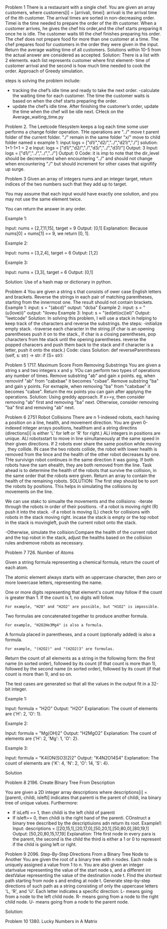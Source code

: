 ﻿Problem 1
There is a restaurant with a single chef. You are given an array customers, where customers[i] = [arrivali, timei]:
arrivali is the arrival time of the ith customer. The arrival times are sorted in non-decreasing order.
Timei is the time needed to prepare the order of the ith customer.
When a customer arrives, he gives the chef his order,and the chef starts preparing it once he is idle. The customer waits till the chef finishes preparing his order. The chef does not prepare food for more than one customer at a time. The chef prepares food for customers in the order they were given in the input.
Return the average waiting time of all customers. Solutions within 10­-5 from the actual answer are considered as accepted.
Solution:
There is a list with 2 elements.
each list represents customer where first element- time of customer arrival and the second is how much time needed to cook the order.
Approach of Greedy simulation.

steps is solving the problem include:

- tracking the chef’s idle time and ready to take the next order.
  -calculate the waiting time for each customer. The time the customer waits is based on when the chef starts preparing the order.
- update the chef’s idle time. After finishing the customer’s order, update the time when the chef will be idle next.
  CHeck on the Average_waiting_time.py

Problem 2.
The Leetcode filesystem keeps a log each time some user performs a change folder operation.
THe operations are "../" move t parent folder of the current folder.
"./" remain in the same folder
"x/" move to child folder named x
example 1: input logs = ["d1/","d2/","../","d21/","./"]
solution: 1+1-1+1 = 2
e
Input: logs = ["d1/","d2/","./","d3/","../","d31/"]
Output: 3
Input: logs = ["d1/","../","../","../"]
Output: 0
Code:
it is imp to note that the dir_level should be decremented when
encountering "../" and should not change when encountering "./" but should increment for other cases that signifify up surge.

Problem 3
Given an array of integers nums and an integer target, return indices of the two numbers such that they add up to target.

You may assume that each input would have exactly one solution, and you may not use the same element twice.

You can return the answer in any order.

Example 1:

Input: nums = [2,7,11,15], target = 9
Output: [0,1]
Explanation: Because nums[0] + nums[1] == 9, we return [0, 1].

Example 2:

Input: nums = [3,2,4], target = 6
Output: [1,2]

Example 3:

Input: nums = [3,3], target = 6
Output: [0,1]

Solution:
Use of a hash map or dictionary in python.

Problem 4
You are given a string s that consists of ower case English letters and brackets. Reverse the strings in each pair of matching parentheses, starting from the innermost one. The result should not contain brackets.
Example 1:
input: s = "(abcd)"
output: "dcba"
Example 2:
input: s = "(u(love)i)"
output: "iloveu
Example 3:
Input: s = "(ed(et(oc))el)"
Output: "leetcode"
Solution:
In solving this problem, I will use a stack in helping to keep track of the characters and reverse the substrings. the steps:
-initialize empty stack.
-traverse each character in the string.(if char is an opening parentheses push it on to the stack., if char is a closing parentheses, pop characters from hte stack until the opening parentheses. reverse the popped characers and push them back to the stack and if character is a letter, push it onto the stack.)
Code:
class Solution:
def reverseParentheses (self, s: str) -> str:
if (S= str):

Problem 5 1717. Maximum Score From Removing Substrings
You are given a string s and two integers x and y. YOu can perform two types of operations any number of times. Remove substring "ab" and gain x points. eg, when removinf "ab" from "cabxbae" it becomes "cxbae".
Remove substring "ba" and gain y points. For exmaple, when removing "ba" from "cabxbae" it becomes "cabxe". Return the mx points you can gain after applying the operations.
Solution:
Using greddy approach. If x>=y, then consider removing "ab" first and removing "ba" next. Otherwise, consider removing "ba" first and removing "ab" next.

Problem 6
2751 Robot Collisions
There are n 1-indexed robots, each having a position on a line, health, and movement direction. You are given 0-indexed integer arrays positions, healthsm and a string directins (directions[i] is either 'L' for left or 'R' for right.) ALl integers in positions are unique.
ALl robotsstart to move in line simultaneously at the same speed in their given directions. If 2 robots ever share the same position while moving , they collide. IN case the two robots collide, the robot with lower health is removed from the lince and the health of the other robot decreases by one. THe survivign robot continues in the same direction it was going. If both robots have the sam ehealth, they are both removed from the line. Task ahead is to determine the health of the robots that survive the collision, in the same order that the robots were given. Return an array to contain the health of the remaining robots.
SOLUTION:
The first step should be to sort the robots by positions. This helps in simulating the
collisions by movements on the line.

We can use stakc to simualte the movements and the collisions:
-iterate through the robots in order of their positions.
-if a robot is moving right (R) push it into the stack.
-if a robot is moving (L) check for collisions with robots in the stack moving right.
incase the stack is empty or the top robot in the stack is movingleft, push the current robot onto the stack.

-Otherwise, simulate the collision:Compare the health of the current robot and the top robot in the stack, adjust the healths based on the collisiion rules andremove robots as necessary.

Problem 7 726. Number of Atoms

Given a string formula representing a chemical formula, return the count of each atom.

The atomic element always starts with an uppercase character, then zero or more lowercase letters, representing the name.

One or more digits representing that element's count may follow if the count is greater than 1. If the count is 1, no digits will follow.

    For example, "H2O" and "H2O2" are possible, but "H1O2" is impossible.

Two formulas are concatenated together to produce another formula.

    For example, "H2O2He3Mg4" is also a formula.

A formula placed in parentheses, and a count (optionally added) is also a formula.

    For example, "(H2O2)" and "(H2O2)3" are formulas.

Return the count of all elements as a string in the following form: the first name (in sorted order), followed by its count (if that count is more than 1), followed by the second name (in sorted order), followed by its count (if that count is more than 1), and so on.

The test cases are generated so that all the values in the output fit in a 32-bit integer.

Example 1:

Input: formula = "H2O"
Output: "H2O"
Explanation: The count of elements are {'H': 2, 'O': 1}.

Example 2:

Input: formula = "Mg(OH)2"
Output: "H2MgO2"
Explanation: The count of elements are {'H': 2, 'Mg': 1, 'O': 2}.

Example 3:

Input: formula = "K4(ON(SO3)2)2"
Output: "K4N2O14S4"
Explanation: The count of elements are {'K': 4, 'N': 2, 'O': 14, 'S': 4}.

Solution

Problem 8 2196. Create BInary Tree From Description

You are given a 2D integer array descriptions where descriptions[i] = [parenti, childi, islefti] indicates that parenti is the parent of childi, ina binary tree of unique values. Furthermore:

- If isLefti == 1, then childi is the left child of parenti
- If isleft== 0, then childi is the right hand of the parenti.
  COnstruct a binary tree described by the descriptiuions adn return its root.
  Example1:
  Input: descriptions = [[20,15,1],[20,17,0],[50,20,1],[50,80,0],[80,19,1]
  Output: [50,20,80,15,17,19]
  Explanation: THe first node in every para is the parent, the second is the child the third is either a 1 or 0 to represent if the child is going left or right.

Problem 9 2096. Step-By-Step DIrections From a Binary Tree Node to Another
You are given the root of a binary tree with n nodes. Each node is uniquely assigned a value from 1 to n. You are also given an integer startvalue representing the value of the start node s, and a different int destValue representing the value of the destination node t. FInd the shortest path starting from node s and ending at node t. Generate step-by-step directions of such path as a string consisting of only the uppercase letters 'L, 'R', and 'U'. Each letter indicates a specific direction:
L- means going from a node to the left child node.
R- means going from a node to the right child node.
U- means going from a node to the parent node.

Solution:

Problem 10 1380. Lucky Numbers in A Matrix
